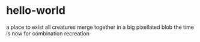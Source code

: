 # hello-world
a place to exist
all creatures merge together in a big pixellated blob
the time is now for combination recreation
